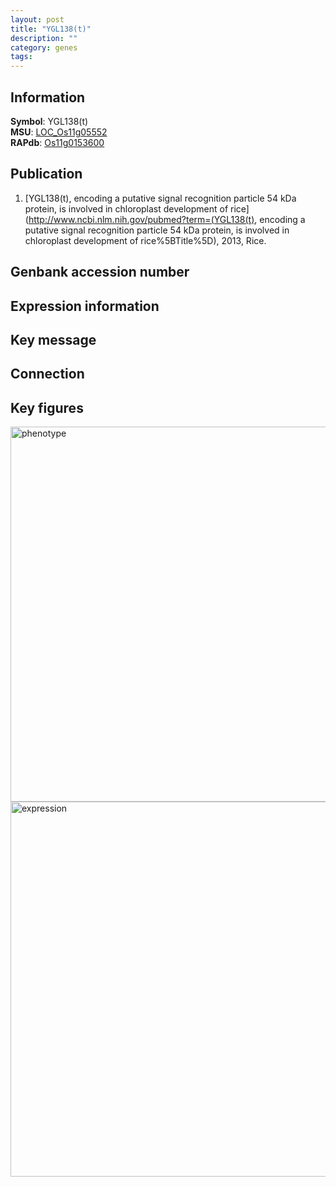 ```yaml
---
layout: post
title: "YGL138(t)"
description: ""
category: genes
tags: 
---
```


## Information
__Symbol__: YGL138(t)  
__MSU__: [LOC_Os11g05552](http://rice.plantbiology.msu.edu/cgi-bin/ORF_infopage.cgi?orf=LOC_Os11g05552)  
__RAPdb__: [Os11g0153600](http://rapdb.dna.affrc.go.jp/viewer/gbrowse_details/irgsp1?name=Os11g0153600)  

## Publication
1. [YGL138(t), encoding a putative signal recognition particle 54 kDa protein, is involved in chloroplast development of rice](http://www.ncbi.nlm.nih.gov/pubmed?term=(YGL138(t), encoding a putative signal recognition particle 54 kDa protein, is involved in chloroplast development of rice%5BTitle%5D), 2013, Rice.

## Genbank accession number

## Expression information

## Key message

## Connection

## Key figures
<img src="http://ricencode.github.io/images/YGL138(t).pheno.png" alt="phenotype"  style="width: 600px;"/>

<img src="http://ricencode.github.io/images/YGL138(t).exp.png" alt="expression"  style="width: 600px;"/>


